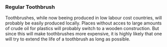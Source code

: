 ### Regular Toothbrush

Toothbrushes, while now beeing produced in low labour cost countries, will probably be easily produced locally. Places without acces to large amounts of crude oil for plastics will probably switch to a wooden construction. But since this will make toothbrushes more expensive, it is highly likely that one will try to extend the life of a toothbrush as long as possible. 